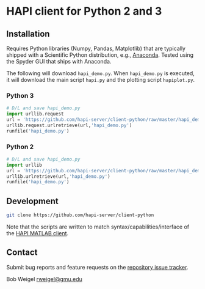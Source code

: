 # HAPI client for Python 2 and 3

## Installation

Requires Python libraries (Numpy, Pandas, Matplotlib) that are typically shipped with a Scientific Python distribution, e.g., [Anaconda](https://www.continuum.io/).  Tested using the Spyder GUI that ships with Anaconda.

The following will download `hapi_demo.py`. When `hapi_demo.py` is executed, it will download the main script `hapi.py` and the plotting script `hapiplot.py`.

### Python 3
```python
# D/L and save hapi_demo.py
import urllib.request
url = 'https://github.com/hapi-server/client-python/raw/master/hapi_demo.py'
urllib.request.urlretrieve(url,'hapi_demo.py')
runfile('hapi_demo.py')
```

### Python 2
```python
# D/L and save hapi_demo.py
import urllib
url = 'https://github.com/hapi-server/client-python/raw/master/hapi_demo.py'
urllib.urlretrieve(url,'hapi_demo.py')
runfile('hapi_demo.py')
```

## Development

```bash
git clone https://github.com/hapi-server/client-python
```

Note that the scripts are written to match syntax/capabilities/interface of the [HAPI MATLAB client](https://github.com/hapi-server/matlab-client).

## Contact

Submit bug reports and feature requests on the [repository issue tracker](https://github.com/hapi-server/client-python/issues).

Bob Weigel <rweigel@gmu.edu>

